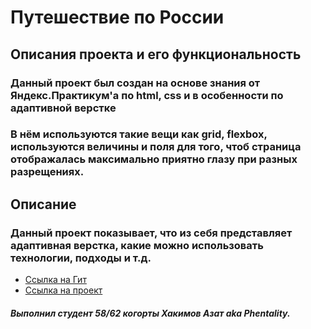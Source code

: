 # **Путешествие по России**

## **Описания проекта и его функциональность**
### Данный проект был создан на основе знания от Яндекс.Практикум'а по html, css и в особенности по адаптивной верстке
### В нём используются такие вещи как grid, flexbox, используются величины и поля для того, чтоб страница отображалась максимально приятно глазу при разных разрещениях.

## **Описание**

### Данный проект показывает, что из себя представляет адаптивная верстка, какие можно использовать технологии, подходы и т.д.

* [Ссылка на Гит](https://github.com/Phentality/Russian_travel_Phen.git)
* [Ссылка на проект](https://phentality.github.io/russian-travel/)

##### **Выполнил студент 58/62 когорты Хакимов Азат aka Phentality.**
